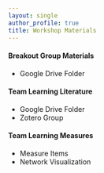 ```yaml
---
layout: single
author_profile: true
title: Workshop Materials
---
```

#### Breakout Group Materials
<p style="font-size: 18px;">
	<ul><li>Google Drive Folder</li></ul>
</p>

#### Team Learning Literature 
<p style="font-size: 18px;">
<ul><li>Google Drive Folder</li>
<li>Zotero Group</li>
</ul>
</p>

#### Team Learning Measures 
<p style="font-size: 18px;">
<ul><li>Measure Items</li> 
<li>Network Visualization</li>
</ul>
</p>